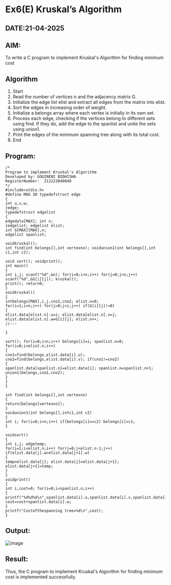 # Ex6(E) Kruskal’s Algorithm
## DATE:21-04-2025
## AIM:
To write a C program to implement Kruskal's Algorithm for finding minimum cost

## Algorithm
1.	Start
2.	Read the number of vertices n and the adjacency matrix G.
3.	Initialize the edge list elist and extract all edges from the matrix into elist.
4.	Sort the edges in increasing order of weight.
5.	Initialize a belongs array where each vertex is initially in its own set.
6.	Process each edge, checking if the vertices belong to different sets using find. If they do, add the edge to the spanlist and unite the sets using union1.
7.	Print the edges of the minimum spanning tree along with its total cost.
8.	End
 

## Program:
```
/*
Program to implement Kruskal's Algorithm
Developed by: GOGINENI BIDHISHA
RegisterNumber:  212223040048
*/
#include<stdio.h>
#define MAX 30 typedefstruct edge
{
int u,v,w;
}edge;
typedefstruct edgelist
{
edgedata[MAX]; int n;
}edgelist; edgelist elist;
int G[MAX][MAX],n;
edgelist spanlist;

voidkruskal();
int find(int belongs[],int vertexno); voidunion1(int belongs[],int c1,int c2);
 
void sort(); voidprint();
int main()
{
int i,j; scanf("%d",&n); for(i=0;i<n;i++) for(j=0;j<n;j++) scanf("%d",&G[i][j]); kruskal();
print(); return0;
}
voidkruskal()
{
intbelongs[MAX],i,j,cno1,cno2; elist.n=0;
for(i=1;i<n;i++) for(j=0;j<i;j++) if(G[i][j]!=0)
{
elist.data[elist.n].u=i; elist.data[elist.n].v=j; elist.data[elist.n].w=G[i][j]; elist.n++;
//---

}

sort(); for(i=0;i<n;i++) belongs[i]=i; spanlist.n=0; for(i=0;i<elist.n;i++)
{
cno1=find(belongs,elist.data[i].u); cno2=find(belongs,elist.data[i].v); if(cno1!=cno2)
{
spanlist.data[spanlist.n]=elist.data[i]; spanlist.n=spanlist.n+1; union1(belongs,cno1,cno2);
}
}
}
 
int find(int belongs[],int vertexno)
{
return(belongs[vertexno]);
}
voidunion1(int belongs[],intc1,int c2)
{
int i; for(i=0;i<n;i++) if(belongs[i]==c2) belongs[i]=c1;
}

voidsort()
{
int i,j; edgetemp;
for(i=1;i<elist.n;i++) for(j=0;j<elist.n-1;j++) if(elist.data[j].w>elist.data[j+1].w)
{
temp=elist.data[j]; elist.data[j]=elist.data[j+1]; elist.data[j+1]=temp;
}
}
voidprint()
{
int i,cost=0; for(i=0;i<spanlist.n;i++)
{
printf("%d%d%d\n",spanlist.data[i].u,spanlist.data[i].v,spanlist.data[i].w); cost=cost+spanlist.data[i].w;
}
printf("Costofthespanning tree=%d\n",cost);
}

```

## Output:
![image](https://github.com/user-attachments/assets/88de9af6-156e-43b0-b77e-d45ceda1499d)



## Result:
Thus, the C program to implement Kruskal's Algorithm for finding minimum cost is implemented successfully.
